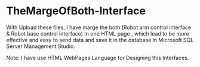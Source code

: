 # TheMargeOfBoth-Interface
With Upload these files, I have marge the both (Robot arm control interface & Robot base control interface) In one HTML page , which lead to be more effective and easy to send data and save it in the database in Microsoft SQL Server Management Studio. 

Note: 
I have use HTML WebPages Language for Designing this Interfaces. 
